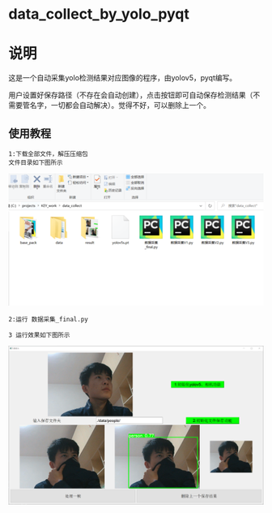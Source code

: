 # data_collect_by_yolo_pyqt
# 说明

这是一个自动采集yolo检测结果对应图像的程序，由yolov5，pyqt编写。

用户设置好保存路径（不存在会自动创建），点击按钮即可自动保存检测结果（不需要管名字，一切都会自动解决）。觉得不好，可以删除上一个。


## 使用教程
```
1:下载全部文件，解压压缩包
文件目录如下图所示
```
![yolo](./result/2.png)
```
2:运行 数据采集_final.py
```
```
3 运行效果如下图所示
```
![jg](./result/1.png)
